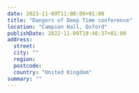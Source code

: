 ```yaml
---
date: 2023-11-09T11:00:00+01:00
title: "Dangers of Deep Time conference"
location: "Campion Hall, Oxford"
publishDate: 2022-11-09T19:46:37+01:00
address:
  street:
  city: ""
  region:
  postcode:
  country: "United Kingdom"
summary: ""
---
```


